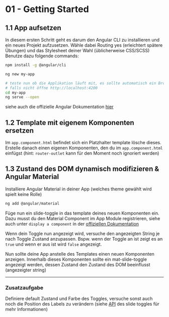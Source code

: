 # 01 - Getting Started

## 1.1 App aufsetzen

In diesem ersten Schritt geht es darum den Angular CLI zu installieren und ein neues Projekt aufzusetzen.
Wähle dabei Routing yes (erleichtert spätere Übungen) und das Stylesheet deiner Wahl (üblicherweise CSS/SCSS)
Benutze dazu folgende commands:

```bash
npm install -g @angular/cli

ng new my-app

# teste nun ob die Applikation läuft mit, es sollte automatisch ein Browserfenster geöffnet werden
# falls nicht öffne http://localhost:4200
cd my-app
ng serve --open
```

siehe auch die offizielle Angular Dokumentation [hier](https://angular.io/guide/setup-local)

## 1.2 Template mit eigenem Komponenten ersetzen

Im `app.component.html` befindet sich ein Platzhalter template lösche dieses.
Erstelle danach einen eigenen Komponenten, den du im `app.component.html` einfügst (hint: `router-outlet` kann für den Moment noch ignoriert werden)

## 1.3 Zustand des DOM dynamisch modifizieren & Angular Material

Installiere Angular Material in deiner App (welches theme gewählt wird spielt keine Rolle)

```bash
ng add @angular/material
```

Füge nun ein slide-toggle in das template deines neuen Komponenten ein. Dazu musst du den Material Component im App Module registrieren, siehe auch unter `display a component` in der [offiziellen Dokumentation](https://material.angular.io/guide/getting-started)

Wenn dein Toggle nun angezeigt wird, versuche den angezeigten String je nach Toggle Zustand anzupassen. Bspw. wenn der Toggle an ist zeigt es an `true` und wenn er aus ist wird `false` angezeigt.

Nun sollte deine App anstelle des Templates einen neuen Komponenten anzeigen. Innerhalb dieses Komponenten sollte ein mat-slide-toggle angezeigt werden, dessen Zustand den Zustand des DOM beeinflusst (angezeigter string)

---

### Zusatzaufgabe

Definiere default Zustand und Farbe des Toggles, versuche sonst auch noch die Position des Labels zu verändern (siehe [API](https://material.angular.io/components/slide-toggle/api) des slide toggles für mehr Informationen)
